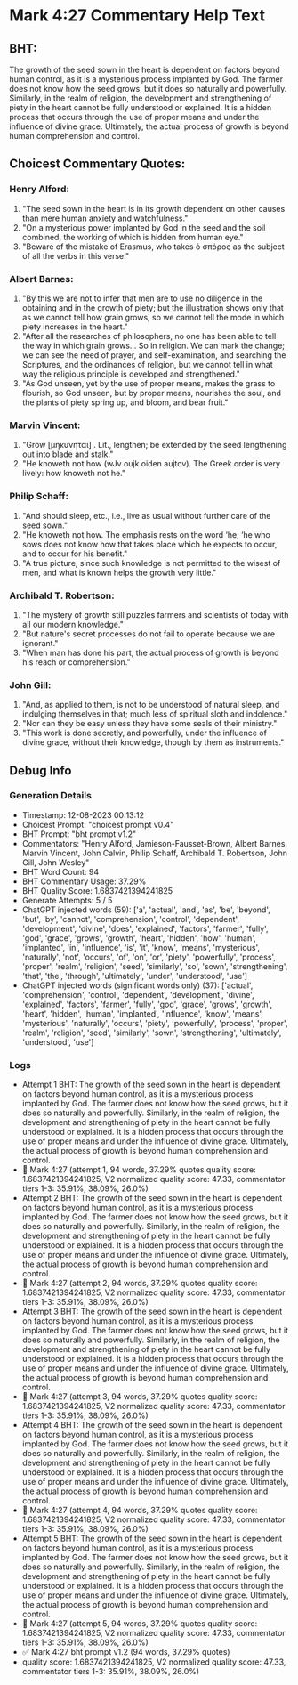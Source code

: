 # Mark 4:27 Commentary Help Text

## BHT:
The growth of the seed sown in the heart is dependent on factors beyond human control, as it is a mysterious process implanted by God. The farmer does not know how the seed grows, but it does so naturally and powerfully. Similarly, in the realm of religion, the development and strengthening of piety in the heart cannot be fully understood or explained. It is a hidden process that occurs through the use of proper means and under the influence of divine grace. Ultimately, the actual process of growth is beyond human comprehension and control.

## Choicest Commentary Quotes:
### Henry Alford:
1. "The seed sown in the heart is in its growth dependent on other causes than mere human anxiety and watchfulness."
2. "On a mysterious power implanted by God in the seed and the soil combined, the working of which is hidden from human eye."
3. "Beware of the mistake of Erasmus, who takes ὁ σπόρος as the subject of all the verbs in this verse."

### Albert Barnes:
1. "By this we are not to infer that men are to use no diligence in the obtaining and in the growth of piety; but the illustration shows only that as we cannot tell how grain grows, so we cannot tell the mode in which piety increases in the heart."
2. "After all the researches of philosophers, no one has been able to tell the way in which grain grows... So in religion. We can mark the change; we can see the need of prayer, and self-examination, and searching the Scriptures, and the ordinances of religion, but we cannot tell in what way the religious principle is developed and strengthened."
3. "As God unseen, yet by the use of proper means, makes the grass to flourish, so God unseen, but by proper means, nourishes the soul, and the plants of piety spring up, and bloom, and bear fruit."

### Marvin Vincent:
1. "Grow [μηκυνηται] . Lit., lengthen; be extended by the seed lengthening out into blade and stalk."
2. "He knoweth not how (wJv oujk oiden aujtov). The Greek order is very lively: how knoweth not he."

### Philip Schaff:
1. "And should sleep, etc., i.e., live as usual without further care of the seed sown."
2. "He knoweth not how. The emphasis rests on the word ‘he; ‘he who sows does not know how that takes place which he expects to occur, and to occur for his benefit."
3. "A true picture, since such knowledge is not permitted to the wisest of men, and what is known helps the growth very little."

### Archibald T. Robertson:
1. "The mystery of growth still puzzles farmers and scientists of today with all our modern knowledge."
2. "But nature's secret processes do not fail to operate because we are ignorant."
3. "When man has done his part, the actual process of growth is beyond his reach or comprehension."

### John Gill:
1. "And, as applied to them, is not to be understood of natural sleep, and indulging themselves in that; much less of spiritual sloth and indolence."
2. "Nor can they be easy unless they have some seals of their ministry."
3. "This work is done secretly, and powerfully, under the influence of divine grace, without their knowledge, though by them as instruments."


## Debug Info
### Generation Details
- Timestamp: 12-08-2023 00:13:12
- Choicest Prompt: "choicest prompt v0.4"
- BHT Prompt: "bht prompt v1.2"
- Commentators: "Henry Alford, Jamieson-Fausset-Brown, Albert Barnes, Marvin Vincent, John Calvin, Philip Schaff, Archibald T. Robertson, John Gill, John Wesley"
- BHT Word Count: 94
- BHT Commentary Usage: 37.29%
- BHT Quality Score: 1.6837421394241825
- Generate Attempts: 5 / 5
- ChatGPT injected words (59):
	['a', 'actual', 'and', 'as', 'be', 'beyond', 'but', 'by', 'cannot', 'comprehension', 'control', 'dependent', 'development', 'divine', 'does', 'explained', 'factors', 'farmer', 'fully', 'god', 'grace', 'grows', 'growth', 'heart', 'hidden', 'how', 'human', 'implanted', 'in', 'influence', 'is', 'it', 'know', 'means', 'mysterious', 'naturally', 'not', 'occurs', 'of', 'on', 'or', 'piety', 'powerfully', 'process', 'proper', 'realm', 'religion', 'seed', 'similarly', 'so', 'sown', 'strengthening', 'that', 'the', 'through', 'ultimately', 'under', 'understood', 'use']
- ChatGPT injected words (significant words only) (37):
	['actual', 'comprehension', 'control', 'dependent', 'development', 'divine', 'explained', 'factors', 'farmer', 'fully', 'god', 'grace', 'grows', 'growth', 'heart', 'hidden', 'human', 'implanted', 'influence', 'know', 'means', 'mysterious', 'naturally', 'occurs', 'piety', 'powerfully', 'process', 'proper', 'realm', 'religion', 'seed', 'similarly', 'sown', 'strengthening', 'ultimately', 'understood', 'use']

### Logs
- Attempt 1 BHT: The growth of the seed sown in the heart is dependent on factors beyond human control, as it is a mysterious process implanted by God. The farmer does not know how the seed grows, but it does so naturally and powerfully. Similarly, in the realm of religion, the development and strengthening of piety in the heart cannot be fully understood or explained. It is a hidden process that occurs through the use of proper means and under the influence of divine grace. Ultimately, the actual process of growth is beyond human comprehension and control.
- 🔄 Mark 4:27 (attempt 1, 94 words, 37.29% quotes quality score: 1.6837421394241825, V2 normalized quality score: 47.33, commentator tiers 1-3: 35.91%, 38.09%, 26.0%)
- Attempt 2 BHT: The growth of the seed sown in the heart is dependent on factors beyond human control, as it is a mysterious process implanted by God. The farmer does not know how the seed grows, but it does so naturally and powerfully. Similarly, in the realm of religion, the development and strengthening of piety in the heart cannot be fully understood or explained. It is a hidden process that occurs through the use of proper means and under the influence of divine grace. Ultimately, the actual process of growth is beyond human comprehension and control.
- 🔄 Mark 4:27 (attempt 2, 94 words, 37.29% quotes quality score: 1.6837421394241825, V2 normalized quality score: 47.33, commentator tiers 1-3: 35.91%, 38.09%, 26.0%)
- Attempt 3 BHT: The growth of the seed sown in the heart is dependent on factors beyond human control, as it is a mysterious process implanted by God. The farmer does not know how the seed grows, but it does so naturally and powerfully. Similarly, in the realm of religion, the development and strengthening of piety in the heart cannot be fully understood or explained. It is a hidden process that occurs through the use of proper means and under the influence of divine grace. Ultimately, the actual process of growth is beyond human comprehension and control.
- 🔄 Mark 4:27 (attempt 3, 94 words, 37.29% quotes quality score: 1.6837421394241825, V2 normalized quality score: 47.33, commentator tiers 1-3: 35.91%, 38.09%, 26.0%)
- Attempt 4 BHT: The growth of the seed sown in the heart is dependent on factors beyond human control, as it is a mysterious process implanted by God. The farmer does not know how the seed grows, but it does so naturally and powerfully. Similarly, in the realm of religion, the development and strengthening of piety in the heart cannot be fully understood or explained. It is a hidden process that occurs through the use of proper means and under the influence of divine grace. Ultimately, the actual process of growth is beyond human comprehension and control.
- 🔄 Mark 4:27 (attempt 4, 94 words, 37.29% quotes quality score: 1.6837421394241825, V2 normalized quality score: 47.33, commentator tiers 1-3: 35.91%, 38.09%, 26.0%)
- Attempt 5 BHT: The growth of the seed sown in the heart is dependent on factors beyond human control, as it is a mysterious process implanted by God. The farmer does not know how the seed grows, but it does so naturally and powerfully. Similarly, in the realm of religion, the development and strengthening of piety in the heart cannot be fully understood or explained. It is a hidden process that occurs through the use of proper means and under the influence of divine grace. Ultimately, the actual process of growth is beyond human comprehension and control.
- 🔄 Mark 4:27 (attempt 5, 94 words, 37.29% quotes quality score: 1.6837421394241825, V2 normalized quality score: 47.33, commentator tiers 1-3: 35.91%, 38.09%, 26.0%)
- ✅ Mark 4:27 bht prompt v1.2 (94 words, 37.29% quotes)
- quality score: 1.6837421394241825, V2 normalized quality score: 47.33, commentator tiers 1-3: 35.91%, 38.09%, 26.0%)